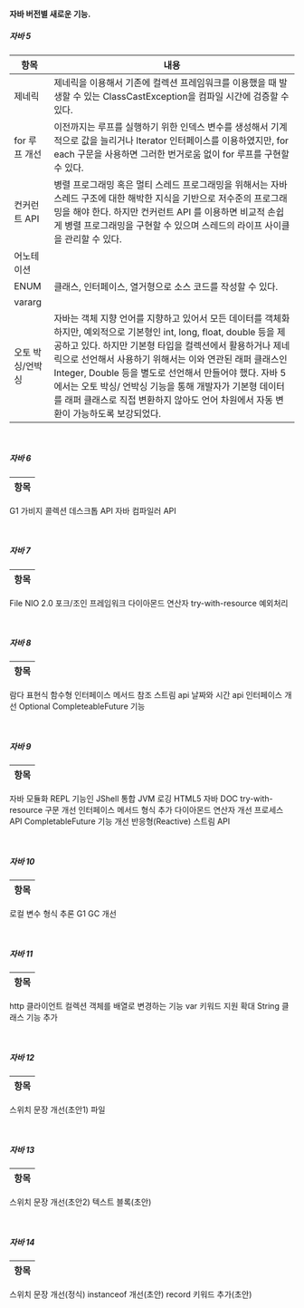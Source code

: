#### 자바 버전별 새로운 기능. 


##### 자바 5
|항목|내용
|---|---
제네릭|제네릭을 이용해서 기존에 컬렉션 프레임워크를 이용했을 때 발생할 수 있는 ClassCastException을 컴파일 시간에 검증할 수 있다.|
for 루프 개선|이전까지는 루프를 실행하기 위한 인덱스 변수를 생성해서 기계적으로 값을 늘리거나 Iterator 인터페이스를 이용하였지만, for each 구문을 사용하면 그러한 번거로움 없이 for 루프를 구현할 수 있다.|
컨커런트 API|병렬 프로그래밍 혹은 멀티 스레드 프로그래밍을 위해서는 자바 스레드 구조에 대한 해박한 지식을 기반으로 저수준의 프로그래밍을 해야 한다. 하지만 컨커런트 API 를 이용하면 비교적 손쉽게 병렬 프로그래밍을 구현할 수 있으며 스레드의 라이프 사이클을 관리할 수 있다.|
어노테이션||
ENUM|클래스, 인터페이스, 열거형으로 소스 코드를 작성할 수 있다.|
vararg||
오토 박싱/언박싱|자바는 객체 지향 언어를 지향하고 있어서 모든 데이터를 객체화하지만, 예외적으로 기본형인 int, long, float, double 등을 제공하고 있다. 하지만 기본형 타입을 컬렉션에서 활용하거나 제네릭으로 선언해서 사용하기 위해서는 이와 연관된 래퍼 클래스인 Integer, Double 등을 별도로 선언해서 만들어야 했다. 자바 5에서는 오토 박싱/ 언박싱 기능을 통해 개발자가 기본형 데이터를 래퍼 클래스로 직접 변환하지 않아도 언어 차원에서 자동 변환이 가능하도록 보강되었다.|


<br>



##### 자바 6

|항목
|---
G1 가비지 콜렉션
데스크톱 API
자바 컴파일러 API

<br>

##### 자바 7 

|항목
|---
File NIO 2.0
포크/조인 프레임워크
다이아몬드 연산자
try-with-resource
예외처리

<br>

##### 자바 8

|항목
|---
람다 표현식
함수형 인터페이스
메서드 참조
스트림 api
날짜와 시간 api
인터페이스 개선
Optional
CompleteableFuture 기능


<br>

##### 자바 9

|항목
|---
자바 모듈화
REPL 기능인 JShell
통합 JVM 로깅
HTML5 자바 DOC
try-with-resource 구문 개선
인터페이스 메서드 형식 추가
다이아몬드 연산자 개선
프로세스 API
CompletableFuture 기능 개선
반응형(Reactive) 스트림 API


<br>

##### 자바 10

|항목
|---
로컬 변수 형식 추론
G1 GC 개선

<br>

##### 자바 11

|항목
|---
http 클라이언트
컬렉션 객체를 배열로 변경하는 기능
var 키워드 지원 확대
String 클래스 기능 추가

<br>

##### 자바 12

|항목
|---
스위치 문장 개선(초안1)
파일 



<br>

##### 자바 13

|항목
|---
스위치 문장 개선(초안2)
텍스트 블록(초안)

<br>

##### 자바 14

|항목
|---
스위치 문장 개선(정식)
instanceof 개선(초안)
record 키워드 추가(초안)
